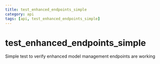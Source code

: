 ```yaml
---
title: test_enhanced_endpoints_simple
category: api
tags: [api, test_enhanced_endpoints_simple]
---
```


# test_enhanced_endpoints_simple

Simple test to verify enhanced model management endpoints are working

